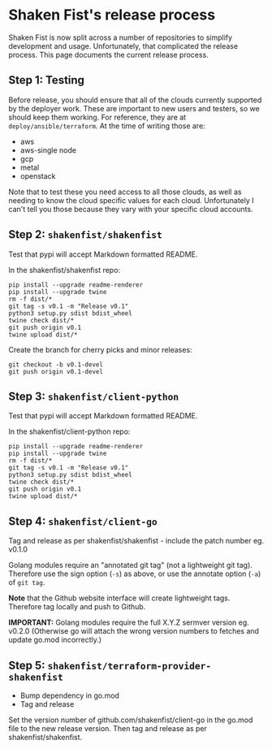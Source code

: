 Shaken Fist's release process
=============================

Shaken Fist is now split across a number of repositories to simplify development and usage.
Unfortunately, that complicated the release process. This page documents the current release
process.

## Step 1: Testing

Before release, you should ensure that all of the clouds currently supported by the deployer
work. These are important to new users and testers, so we should keep them working.
For reference, they are at ```deploy/ansible/terraform```. At the time of writing those are:

* aws
* aws-single node
* gcp
* metal
* openstack

Note that to test these you need access to all those clouds, as well as needing to know the
cloud specific values for each cloud. Unfortunately I can't tell you those because they vary
with your specific cloud accounts.

## Step 2: ```shakenfist/shakenfist```

Test that pypi will accept Markdown formatted README.

In the shakenfist/shakenfist repo:

```
pip install --upgrade readme-renderer
pip install --upgrade twine
rm -f dist/*
git tag -s v0.1 -m "Release v0.1"
python3 setup.py sdist bdist_wheel
twine check dist/*
git push origin v0.1
twine upload dist/*
```

Create the branch for cherry picks and minor releases:

```
git checkout -b v0.1-devel
git push origin v0.1-devel
```

## Step 3: ```shakenfist/client-python```

Test that pypi will accept Markdown formatted README.

In the shakenfist/client-python repo:

```
pip install --upgrade readme-renderer
pip install --upgrade twine
rm -f dist/*
git tag -s v0.1 -m "Release v0.1"
python3 setup.py sdist bdist_wheel
twine check dist/*
git push origin v0.1
twine upload dist/*
```

## Step 4: ```shakenfist/client-go```
Tag and release as per shakenfist/shakenfist - include the patch number eg. v0.1.0

Golang modules require an "annotated git tag" (not a lightweight git tag). Therefore use the sign option (```-s```) as above, or use the annotate option (```-a```) of ```git tag```.

<b>Note</b> that the Github website interface will create lightweight tags. Therefore tag locally and push to Github.

<b>IMPORTANT:</b> Golang modules require the full X.Y.Z sermver version eg. v0.2.0 (Otherwise go will attach the wrong version numbers to fetches and update go.mod incorrectly.)

## Step 5: ```shakenfist/terraform-provider-shakenfist```

* Bump dependency in go.mod
* Tag and release

Set the version number of github.com/shakenfist/client-go in the go.mod file to the new release version. Then tag and release as per shakenfist/shakenfist.
